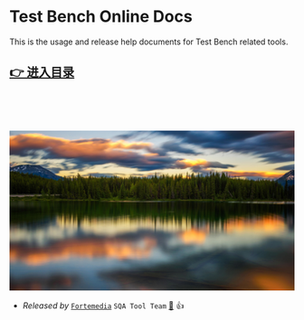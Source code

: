
# **Test Bench Online Docs**

This is the usage and release help documents for Test Bench related tools.

## [**👉 进入目录**](/README.md)

<br><br><br>
<!-- background image -->
![](assets/img/bg.jpg)

* *Released by* [`Fortemedia`](https://www.fortemedia.com/ "Listen and sound better. Anywhere!") `SQA Tool Team` <a href="mailto:qiangp@fortemedia.com" title="Email the developer">📧</a>  :+1: